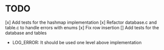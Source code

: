 # TODO
    
[x] Add tests for the hashmap implementation
[x] Refactor database.c and table.c to handle errors with enums
[x] Fix row insertion
[] Add tests for the database and tables

- LOG_ERROR: It should be used one level above implementation
